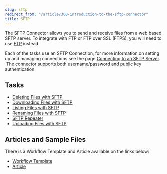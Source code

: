 ```yaml
---
slug: sftp
redirect_from: "/article/300-introduction-to-the-sftp-connector"
title: SFTP
---
```

The SFTP Connector allows you to send and receive files from a web based SFTP server. To integrate with FTP or FTP over SSL (FTPS), you will need to use [FTP](ftp) instead.

Each of the tasks use an SFTP Connection, for more information on setting up and managing connections see the page [Connecting to an SFTP Server](connecting-to-an-sftp-server).  The connector supports both username/password and public key authentication.

## Tasks

 * [Deleting Files with SFTP](deleting-files-with-sftp)
 * [Downloading Files with SFTP](downloading-files-with-sftp)
 * [Listing Files with SFTP](listing-files-with-sftp)
 * [Renaming Files with SFTP](renaming-files-with-sftp)
 * [SFTP Repeater](sftp-repeater)
 * [Uploading Files with SFTP](uploading-files-with-sftp)

## Articles and Sample Files
There is a Workflow Template and Article available on the links below:

 * [Workflow Template](https://github.com/zynksoftware/samples/tree/master/Workflow%20Samples)
 * [Article](465-sftp-to-sage-50-integration)